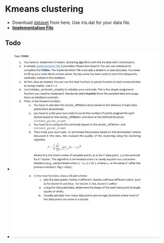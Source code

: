 # Kmeans clustering 
+ Download [dataset](https://raw.githubusercontent.com/SyedT1/Data-Mining-CSC417/main/Week%202/iris.data) from here. Use iris.dat for your data file.
+ [**Implementation File**](https://github.com/SyedT1/Data-Mining-CSC417/blob/main/Week%202/KMeansAssignment.ipynb)
## Todo
+ ![](https://github.com/SyedT1/Data-Mining-CSC417/blob/main/Week%202/scrnshots/Screenshot%20from%202023-07-18%2021-07-43.png)
+ ![](https://github.com/SyedT1/Data-Mining-CSC417/blob/main/Week%202/scrnshots/Screenshot%20from%202023-07-18%2021-14-45.png)


